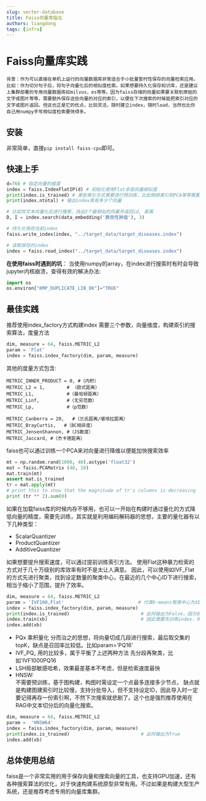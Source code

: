 ```yaml
---
slug: vector-database
title: Faiss向量库指北
authors: liangdong
tags: [infra]
---
```


# Faiss向量库实践

    背景：作为可以直接在单机上运行的向量数据库非常适合于小批量暂时性保存的向量检索应用。比如：作为切分句子后，将句子向量化后的相似度检索。如果想要持久化保存知识库，还是建议上集群部署的专用向量数据库如milvus，es等等。因为faiss存储的向量如果要关联到原始的文字或图片等等，需要额外保存这些向量的对应的索引，以便在下次搜索的时候能把索引对应的文字或图片返回。但这也正是它的优点，比较灵活，随时建立index，随时load，当然也比你自己用numpy手写相似度检索要快得多。

## 安装
非常简单，直接```pip install faiss-cpu```即可。

## 快速上手

```python
d=768 # 指定向量的维度
index = faiss.IndexFlatIP(d) # 初始化使用Flat余弦向量相似度
print(index.is_trained) # 某些索引方式需要进行预训练，比如倒排索引和PCA等等需要进行训练
print(index.ntotal) # 输出index库有多少个向量

# 比如将文本向量化后进行搜索，找出3个最相似的向量并返回id, 距离
D, I = index.search(data_embedding('脾良性肿瘤'), 3) 

# 持久化保存当前index
faiss.write_index(index, "../target_data/target_diseases.index")

# 读取保存的index
index = faiss.read_index("../target_data/target_diseases.index")
```

**在使用faiss时遇到的坑**：
当使用numpy的array，在index进行搜索时有时会导致jupyter内核崩溃，查得有效的解决办法:
```python
import os
os.environ["KMP_DUPLICATE_LIB_OK"]="TRUE"
```

## 最佳实践
推荐使用index_factory方式构建index
需要三个参数，向量维度，构建索引的搜索算法，度量方法
```python
dim, measure = 64, faiss.METRIC_L2
param = 'Flat'
index = faiss.index_factory(dim, param, measure)
```
其他的度量方式包含:
```
METRIC_INNER_PRODUCT = 0, #（内积）
METRIC_L2 = 1,        # （欧式距离）
METRIC_L1,            #（曼哈顿距离）
METRIC_Linf,          #（无穷范数）
METRIC_Lp,            #（p范数）

METRIC_Canberra = 20,   #（兰氏距离/堪培拉距离）
METRIC_BrayCurtis,   #（BC相异度）
METRIC_JensenShannon, #（JS散度）
METRIC_Jaccard, #（杰卡德距离）
```
faiss也可以通过训练一个PCA来对向量进行降维以便能加快搜索效率
```python
mt = np.random.rand(1000, 40).astype('float32')
mat = faiss.PCAMatrix (40, 10)
mat.train(mt)
assert mat.is_trained
tr = mat.apply(mt)
# print this to show that the magnitude of tr's columns is decreasing
print (tr ** 2).sum(0)
```
如果在加载faiss库的时候内存不够用，也可以一开始在构建时通过量化的方式降低向量的精度，需要先训练，其实就是利用编码解码器的思想，主要的量化器有以下几种类型：
* ScalarQuantizer
* ProductQuantizer
* AdditiveQuantizer

如果想要提升搜索速度，可以通过提前训练索引方法。
使用Flat这种暴力检索的方式对于几十万级别的库效率有时不是太让人满意。
因此，可以使用如IVF_Flat的方式先进行聚类，找到设定数量的聚类中心，在最近的几个中心ID下进行搜索，相当于缩小了范围，提升了效率。

```python
dim, measure = 64, faiss.METRIC_L2
param = 'IVF100,Flat'                           # 代表k-means聚类中心为100,   
index = faiss.index_factory(dim, param, measure)
print(index.is_trained)                          # 此时输出为False，因为倒排索引需要训练k-means，
index.train(xb)                                  # 因此需要先训练index，再add向量
index.add(xb)
```
- PQx 乘积量化
分而治之的思想，将向量切成几段进行搜索，最后取交集的topK，缺点是召回率比较低。比如param='PQ16'
- IVF_PQ_ 
用的比较多，属于平衡了上述两种方法
先分段再聚类，比如'IVF1000PQ16
- LSH局部敏感哈希，效果最差基本不考虑，但是检索速度最快
- HNSW:  
不需要预训练，基于图构建，构图时需设定一个点最多连接多少节点，
缺点就是构建图建索引时比较慢，支持分批导入，但不支持设定ID，因此导入时一定要记得再存一份索引啊，不然下次搜索就悲剧了。这个也是强烈推荐使用在RAG中文本切分后的向量化搜索。
```python
dim, measure = 64, faiss.METRIC_L2   
param =  'HNSW64'
index = faiss.index_factory(dim, param, measure)  
print(index.is_trained)                          # 此时输出为True
index.add(xb)
```

## 总体使用总结
faiss是一个非常实用的用于保存向量和搜索向量的工具，也支持GPU加速，还有各种搜索算法的优化，对于快速构建系统原型非常有用。不过如果是构建大型生产系统，还是推荐考虑专用的向量库集群。